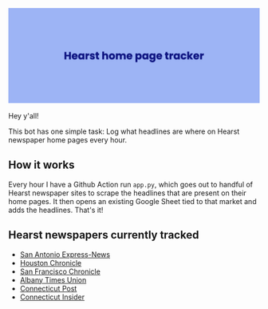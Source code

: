 ![Hearst home page tracker banner](img/banner.png)

Hey y'all!

This bot has one simple task: Log what headlines are where on Hearst newspaper home pages every hour.

## How it works

Every hour I have a Github Action run `app.py`, which goes out to handful of Hearst newspaper sites to scrape the headlines that are present on their home pages. It then opens an existing Google Sheet tied to that market and adds the headlines. That's it!

## Hearst newspapers currently tracked

- [San Antonio Express-News](https://www.expressnews.com/)
- [Houston Chronicle](https://www.houstonchronicle.com/)
- [San Francisco Chronicle](https://www.sfchronicle.com/)
- [Albany Times Union](https://www.timesunion.com/)
- [Connecticut Post](https://www.ctpost.com/)
- [Connecticut Insider](https://www.ctinsider.com/)